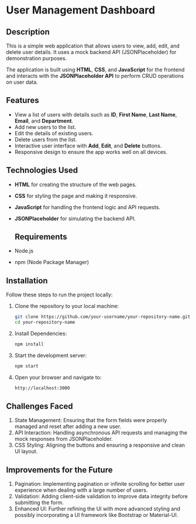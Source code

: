 # User Management Dashboard

## Description

This is a simple web application that allows users to view, add, edit, and delete user details. It uses a mock backend API (JSONPlaceholder) for demonstration purposes.

The application is built using **HTML**, **CSS**, and **JavaScript** for the frontend and interacts with the **JSONPlaceholder API** to perform CRUD operations on user data.

## Features

- View a list of users with details such as **ID**, **First Name**, **Last Name**, **Email**, and **Department**.
- Add new users to the list.
- Edit the details of existing users.
- Delete users from the list.
- Interactive user interface with **Add**, **Edit**, and **Delete** buttons.
- Responsive design to ensure the app works well on all devices.

## Technologies Used

- **HTML** for creating the structure of the web pages.
- **CSS** for styling the page and making it responsive.
- **JavaScript** for handling the frontend logic and API requests.
- **JSONPlaceholder** for simulating the backend API.

  ## Requirements

- Node.js
- npm (Node Package Manager)

## Installation

Follow these steps to run the project locally:

1. Clone the repository to your local machine:

   ```sh
   git clone https://github.com/your-username/your-repository-name.git
   cd your-repository-name

2. Install Dependencies:
   ```sh
   npm install
   
4. Start the development server:
    ```sh
    npm start
   
6. Open your browser and navigate to:
   ```sh
   http://localhost:3000

## Challenges Faced
1) State Management: Ensuring that the form fields were properly managed and reset after adding a new user.
2) API Interaction: Handling asynchronous API requests and managing the mock responses from JSONPlaceholder.
3) CSS Styling: Aligning the buttons and ensuring a responsive and clean UI layout.

## Improvements for the Future
1) Pagination: Implementing pagination or infinite scrolling for better user experience when dealing with a large number of users.
2) Validation: Adding client-side validation to improve data integrity before submitting the form.
3) Enhanced UI: Further refining the UI with more advanced styling and possibly incorporating a UI framework like Bootstrap or Material-UI.
